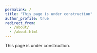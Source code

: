 ```yaml
---
permalink: /
title: "This page is under construction"
author_profile: true
redirect_from: 
  - /about/
  - /about.html
---
```


This page is under construction.

